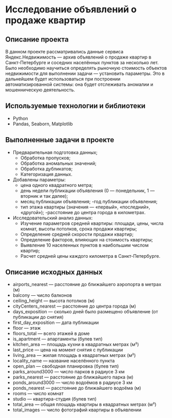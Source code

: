 # Исследование объявлений о продаже квартир

## Описание проекта
В данном проекте рассматривались данные сервиса Яндекс.Недвижимость — архив объявлений о продаже квартир в Санкт-Петербурге и соседних населённых пунктов за несколько лет. Было необходимо научиться определять рыночную стоимость объектов недвижимости для выполнении задачи — установить параметры. Это в дальнейшем будет использоваться при построении автоматизированной системы: она будет отслеживать аномалии и мошенническую деятельность.

## Используемые технологии и библиотеки
- Python
- Pandas, Seaborn, Matplotlib

## Выполненные задачи в проекте
- Предварительная подготовка данных;
    - Обработка пропусков;
    - Обработка аномальных значений;
    - Обработка дубликатов;
    - Категоризация данных.
- Добавлены параметры:
    - цена одного квадратного метра;
    - день недели публикации объявления (0 — понедельник, 1 — вторник и так далее);
    - месяц публикации объявления;
    -год публикации объявления;
    - тип этажа квартиры (значения — «первый», «последний», «другой»);
    -расстояние до центра города в километрах.
- Исследовательский анализ данных:
    - Изучение параметров средней квартиры: площади, цены, числа комнат, высоты потолков, срока продажи квартиры;
    - Определение средней скорости продажи квартир;
    - Определение факторов, влияющих на стоимость квартиры;
    - Выявление 10 населенных пунктов в наибольшим числом квартир;
    - Расчет средней цены каждого километра в Санкт-Петербурге. 

## Описание исходных данных
- airports_nearest — расстояние до ближайшего аэропорта в метрах (м)
- balcony — число балконов
- ceiling_height — высота потолков (м)
- cityCenters_nearest — расстояние до центра города (м)
- days_exposition — сколько дней было размещено объявление (от публикации до снятия)
- first_day_exposition — дата публикации
- floor — этаж
- floors_total — всего этажей в доме
- is_apartment — апартаменты (булев тип)
- kitchen_area — площадь кухни в квадратных метрах (м²)
- last_price — цена на момент снятия с публикации
- living_area — жилая площадь в квадратных метрах (м²)
- locality_name — название населённого пункта
- open_plan — свободная планировка (булев тип)
- parks_around3000 — число парков в радиусе 3 км
- parks_nearest — расстояние до ближайшего парка (м)
- ponds_around3000 — число водоёмов в радиусе 3 км
- ponds_nearest — расстояние до ближайшего водоёма (м)
- rooms — число комнат
- studio — квартира-студия (булев тип)
- total_area — общая площадь квартиры в квадратных метрах (м²)
- total_images — число фотографий квартиры в объявлении